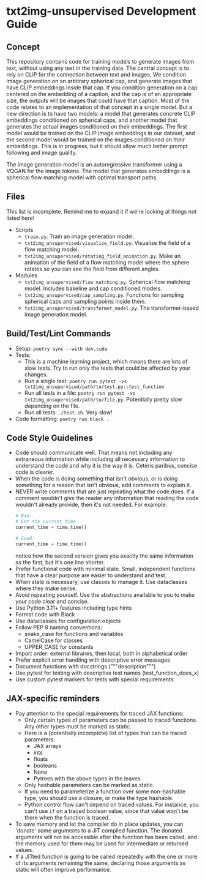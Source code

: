 # txt2img-unsupervised Development Guide

## Concept

This repository contains code for training models to generate images from text, without using any
text in the training data. The central concept is to rely on CLIP for the connection between text
and images. We condition image generation on an arbitrary spherical cap, and generate images that
have CLIP embeddings inside that cap. If you condition generation on a cap centered on the embedding
of a caption, and the cap is of an appropriate size, the outputs will be images that could have that
caption. Most of the code relates to an implementation of that concept in a single model. But a new
direction is to have two models: a model that generates concrete CLIP embeddings conditioned on
spherical caps, and another model that generates the actual images conditioned on their embeddings.
The first model would be trained on the CLIP image embeddings in our dataset, and the second model
would be trained on the images conditioned on their embeddings. This is in progress, but it should
allow much better prompt following and image quality.

The image generation model is an autoregressive transformer using a VQGAN for the image tokens. The
model that generates embeddings is a spherical flow matching model with optimal transport paths.

## Files

This list is incomplete. Remind me to expand it if we're looking at things not listed here!

* Scripts
  * `train.py`. Train an image generation model.
  * `txt2img_unsupervised/visualize_field.py`. Visualize the field of a flow matching model.
  * `txt2img_unsupervised/rotating_field_animation.py`. Make an animation of the field of a flow
    matching model where the sphere rotates so you can see the field from different angles.
* Modules
  * `txt2img_unsupervised/flow_matching.py`. Spherical flow matching model. Includes baseline and
    cap conditioned models.
  * `txt2img_unsupervised/cap_sampling.py`. Functions for sampling spherical caps and sampling
    points inside them.
  * `txt2img_unsupervised/transformer_model.py`. The transformer-based image generation model.

## Build/Test/Lint Commands
- Setup: `poetry sync --with dev,cuda`
- Tests:
  - This is a machine learning project, which means there are lots of slow tests. Try to run only
    the tests that could be affected by your changes.
  - Run a single test: `poetry run pytest -vs txt2img_unsupervised/path/to/test.py::test_function`
  - Run all tests in a file: `poetry run pytest -vs txt2img_unsupervised/path/to/file.py`.
    Potentially pretty slow depending on the file.
  - Run all tests: `./test.sh`. Very slow!
- Code formatting: `poetry run black .`

## Code Style Guidelines
- Code should communicate well. That means not including any extraneous information while including
  all necessary information to understand the code and why it is the way it is. Ceteris paribus,
  concise code is clearer.
- When the code is doing something that isn't obvious, or is doing something for a reason that
  isn't obvious, add comments to explain it.
- NEVER write comments that are just repeating what the code does. If a comment wouldn't give the
  reader any information that reading the code wouldn't already provide, then it's not needed. For
  example:
  ```python
  # Bad:
  # Get the current time
  current_time = time.time()

  # Good:
  current_time = time.time()
  ```
  notice how the second version gives you exactly the same information as the first, but it's one
  line shorter.
- Prefer functional code with minimal state. Small, independent functions that have a clear purpose
  are easier to understand and test.
- When state is necessary, use classes to manage it. Use dataclasses where they make sense.
- Avoid repeating yourself. Use the abstractions available to you to make your code clear and
  concise.
- Use Python 3.11+ features including type hints
- Format code with Black
- Use dataclasses for configuration objects
- Follow PEP 8 naming conventions:
  - snake_case for functions and variables
  - CamelCase for classes
  - UPPER_CASE for constants
- Import order: external libraries, then local, both in alphabetical order
- Prefer explicit error handling with descriptive error messages
- Document functions with docstrings ("""description""")
- Use pytest for testing with descriptive test names (test_function_does_x)
- Use custom pytest markers for tests with special requirements

## JAX-specific reminders
- Pay attention to the special requirements for traced JAX functions:
  - Only certain types of parameters can be passed to traced functions. Any other types must be
    marked as static.
  - Here is a (potentially incomplete) list of types that can be traced parameters:
    - JAX arrays
    - ints
    - floats
    - booleans
    - None
    - Pytrees with the above types in the leaves
  - Only hashable parameters can be marked as static.
  - If you need to parameterize a function over some non-hashable type, you should use a closure, or
    make the type hashable.
  - Python control flow can't depend on traced values. For instance, you can't use `if` on a traced
    boolean value, since that value won't be there when the function is traced.
- To save memory and let the compiler do in place updates, you can 'donate' some arguments to a JIT
  compiled function. The donated arguments will not be accessible after the function has been
  called, and the memory used for them may be used for intermediate or returned values.
- If a JITted function is going to be called repeatedly with the one or more of its arguments
  remaining the same, declaring those arguments as static will often improve performance.